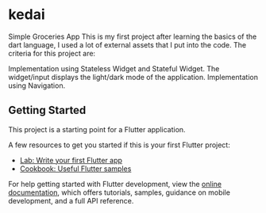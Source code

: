 # kedai
Simple Groceries App
This is my first project after learning the basics of the dart language, I used a lot of external assets that I put into the code.
The criteria for this project are:

Implementation using Stateless Widget and Stateful Widget. The widget/input displays the light/dark mode of the application.
Implementation using Navigation.
## Getting Started

This project is a starting point for a Flutter application.

A few resources to get you started if this is your first Flutter project:

- [Lab: Write your first Flutter app](https://docs.flutter.dev/get-started/codelab)
- [Cookbook: Useful Flutter samples](https://docs.flutter.dev/cookbook)

For help getting started with Flutter development, view the
[online documentation](https://docs.flutter.dev/), which offers tutorials,
samples, guidance on mobile development, and a full API reference.
